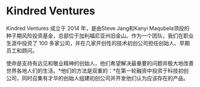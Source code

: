 # 

# Kindred Ventures

Kindred Ventures 成立于 2014 年，是由Steve Jang和Kanyi Maqubela领投的种子期风险投资基金，总部位于加利福尼亚州旧金山。作为一个团队，我们在职业生涯中投资了 100 多家公司，并在几家开创性的技术初创公司担任创始人、早期员工和顾问。

使命是支持有远见和敬业精神的创始人，他们希望解决最重要的问题并极大地改善世界各地人们的生活。*他们的方法是双重的：*在第一轮融资中投资于科技初创公司，同时召集有才华的创始人组建初创公司并开发他们认为应该存在的产品。

